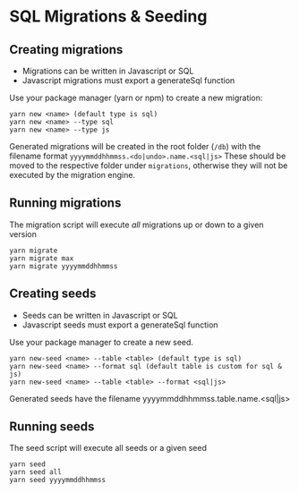 # SQL Migrations & Seeding

## Creating migrations

- Migrations can be written in Javascript or SQL
- Javascript migrations must export a generateSql function

Use your package manager (yarn or npm) to create a new migration:

```
yarn new <name> (default type is sql)
yarn new <name> --type sql
yarn new <name> --type js
```

Generated migrations will be created in the root folder (`/db`) with the filename format `yyyymmddhhmmss.<do|undo>.name.<sql|js>`
These should be moved to the respective folder under `migrations`, otherwise they will not be executed by the migration engine.

## Running migrations

The migration script will execute *all* migrations up or down to a given version

```
yarn migrate
yarn migrate max
yarn migrate yyyymmddhhmmss
```

## Creating seeds

- Seeds can be written in Javascript or SQL
- Javascript seeds must export a generateSql function

Use your package manager to create a new seed.

```
yarn new-seed <name> --table <table> (default type is sql)
yarn new-seed <name> --format sql (default table is custom for sql & js)
yarn new-seed <name> --table <table> --format <sql|js>
```
Generated seeds have the filename yyyymmddhhmmss.table.name.<sql|js>

## Running seeds

The seed script will execute all seeds or a given seed

```
yarn seed
yarn seed all
yarn seed yyyymmddhhmmss
```
